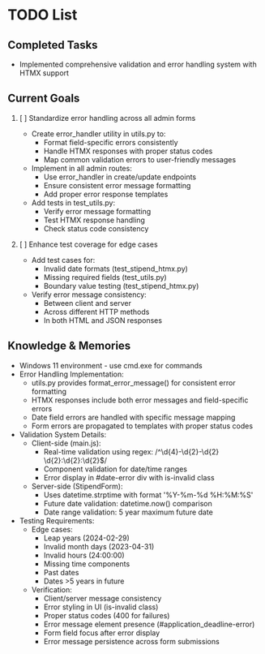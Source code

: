 # TODO List

## Completed Tasks
- Implemented comprehensive validation and error handling system with HTMX support

## Current Goals
1. [ ] Standardize error handling across all admin forms
   - Create error_handler utility in utils.py to:
     - Format field-specific errors consistently
     - Handle HTMX responses with proper status codes
     - Map common validation errors to user-friendly messages
   - Implement in all admin routes:
     - Use error_handler in create/update endpoints
     - Ensure consistent error message formatting
     - Add proper error response templates
   - Add tests in test_utils.py:
     - Verify error message formatting
     - Test HTMX response handling
     - Check status code consistency

2. [ ] Enhance test coverage for edge cases
   - Add test cases for:
     - Invalid date formats (test_stipend_htmx.py)
     - Missing required fields (test_utils.py)
     - Boundary value testing (test_stipend_htmx.py)
   - Verify error message consistency:
     - Between client and server
     - Across different HTTP methods
     - In both HTML and JSON responses

## Knowledge & Memories
- Windows 11 environment - use cmd.exe for commands
- Error Handling Implementation:
  - utils.py provides format_error_message() for consistent error formatting
  - HTMX responses include both error messages and field-specific errors
  - Date field errors are handled with specific message mapping
  - Form errors are propagated to templates with proper status codes
- Validation System Details:
  - Client-side (main.js):
    - Real-time validation using regex: /^\d{4}-\d{2}-\d{2} \d{2}:\d{2}:\d{2}$/
    - Component validation for date/time ranges
    - Error display in #date-error div with is-invalid class
  - Server-side (StipendForm):
    - Uses datetime.strptime with format '%Y-%m-%d %H:%M:%S'
    - Future date validation: datetime.now() comparison
    - Date range validation: 5 year maximum future date
- Testing Requirements:
  - Edge cases:
    - Leap years (2024-02-29)
    - Invalid month days (2023-04-31)
    - Invalid hours (24:00:00)
    - Missing time components
    - Past dates
    - Dates >5 years in future
  - Verification:
    - Client/server message consistency
    - Error styling in UI (is-invalid class)
    - Proper status codes (400 for failures)
    - Error message element presence (#application_deadline-error)
    - Form field focus after error display
    - Error message persistence across form submissions

